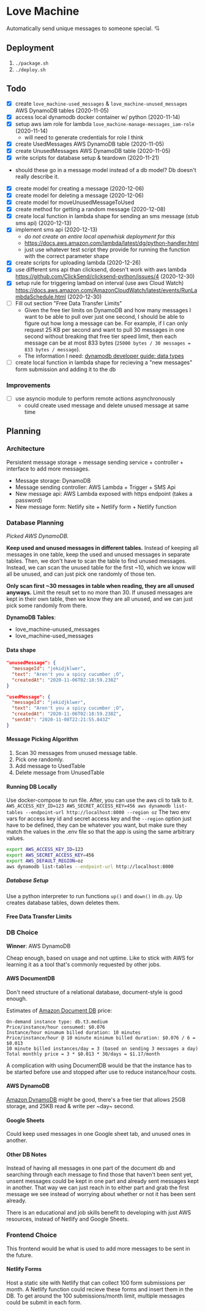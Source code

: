 # Love Machine

Automatically send unique messages to someone special. 💘

## Deployment

1. `./package.sh`
1. `./deploy.sh`

## Todo

- [x] create `love_machine-used_messages` & `love_machine-unused_messages` AWS DynamoDB tables (2020-11-05)
- [x] access local dynamodb docker container w/ python (2020-11-14)
- [x] setup aws iam role for lambda `love_machine-manage-messages_iam-role` (2020-11-14)
  - will need to generate credentials for role I think
- [x] create UsedMessages AWS DynamoDB table (2020-11-05)
- [x] create UnusedMessages AWS DynamoDB table (2020-11-05)
- [x] write scripts for database setup & teardown (2020-11-21)
- should these go in a message model instead of a db model? Db doesn't really describe it.
- [x] create model for creating a message (2020-12-06)
- [x] create model for deleting a message (2020-12-06)
- [x] create model for moveUnusedMessageToUsed
- [x] create method for getting a random message (2020-12-08)
- [x] create local function in lambda shape for sending an sms message (stub sms api) (2020-12-13)
- [x] implement sms api (2020-12-13)
  - _do not create an entire local openwhisk deployment for this_
  - <https://docs.aws.amazon.com/lambda/latest/dg/python-handler.html>
  - just use whatever test script they provide for running the function with the correct parameter shape
- [x] create scripts for uploading lambda (2020-12-26)
- [x] use different sms api than clicksend, doesn't work with aws lambda <https://github.com/ClickSend/clicksend-python/issues/4> (2020-12-30)
- [x] setup rule for triggering lambad on interval (use aws Cloud Watch) <https://docs.aws.amazon.com/AmazonCloudWatch/latest/events/RunLambdaSchedule.html> (2020-12-30)
- [ ] Fill out section "Free Data Transfer Limits"
  - Given the free tier limits on DynamoDB and how many messages I want to be able to pull over just one second, I should be able to figure out how long a message can be. For example, if I can only request 25 KB per second and want to pull 30 messages in one second without breaking that free tier speed limit, then each message can be at most 833 bytes (`25000 bytes / 30 messages = 833 bytes / message`).
  - The information I need: [dynamodb developer guide: data types](https://docs.aws.amazon.com/amazondynamodb/latest/developerguide/Limits.html#limits-data-types)
- [ ] create local function in lambda shape for recieving a "new messages" form submission and adding it to the db

### Improvements

- [ ] use asyncio module to perform remote actions asynchronously
  - could create used message and delete unused message at same time

## Planning

### Architecture

Persistent message storage + message sending service + controller + interface to add more messages.

- Message storage: DynamoDB
- Message sending controller: AWS Lambda + Trigger + SMS Api
- New message api: AWS Lambda exposed with https endpoint (takes a password)
- New message form: Netlify site + Netlify form + Netlify function

### Database Planning

_Picked AWS DynamoDB._

**Keep used and unused messages in different tables.** Instead of keeping all messages in one table, keep the used and unused messages in separate tables. Then, we don't have to scan the table to find unused messages. Instead, we can scan the unused table for the first ~10, which we know will all be unused, and can just pick one randomly of those ten.

**Only scan first ~30 messages in table when reading, they are all unused anyways.** Limit the result set to no more than 30. If unused messages are kept in their own table, then we know they are all unused, and we can just pick some randomly from there.

**DynamoDB Tables**:

- love_machine-unused_messages
- love_machine-used_messages

#### Data shape

```JSON
"unusedMessage": {
  "messageId": "jekidjklwer",
  "text": "Aren't you a spicy cucumber ;O",
  "createdAt": "2020-11-06T02:18:59.238Z"
}

"usedMessage": {
  "messageId": "jekidjklwer",
  "text": "Aren't you a spicy cucumber ;O",
  "createdAt": "2020-11-06T02:18:59.238Z",
  "sentAt": "2020-11-08T22:21:55.843Z"
}
```

#### Message Picking Algorithm

1. Scan 30 messages from unused message table.
1. Pick one randomly.
1. Add message to UsedTable
1. Delete message from UnusedTable

#### Running DB Locally

Use docker-compose to run file. After, you can use the aws cli to talk to it. `AWS_ACCESS_KEY_ID=123 AWS_SECRET_ACCESS_KEY=456 aws dynamodb list-tables --endpoint-url http://localhost:8000 --region oz` The two env vars for access key id and secret access key and the `--region` option just have to be defined, they can be whatever you want, but make sure they match the values in the .env file so that the app is using the same arbitrary values.

```bash
export AWS_ACCESS_KEY_ID=123
export AWS_SECRET_ACCESS_KEY=456
export AWS_DEFAULT_REGION=oz
aws dynamodb list-tables --endpoint-url http://localhost:8000
```

##### Database Setup

Use a python interpreter to run functions `up()` and `down()` in `db.py`. Up creates database tables, down deletes them.

#### Free Data Transfer Limits

### DB Choice

**Winner**: AWS DynamoDB

Cheap enough, based on usage and not uptime. Like to stick with AWS for learning it as a tool that's commonly requested by other jobs.

#### AWS DocumentDB

Don't need structure of a relational database, document-style is good enough.

Estimates of [Amazon Document DB](https://aws.amazon.com/documentdb/pricing/) price:

```
On-demand instance type: db.t3.medium
Price/instance/hour consumed: $0.076
Instance/hour minumum billed duration: 10 minutes
Price/instance/hour @ 10 minute minimum billed duration: $0.076 / 6 = $0.013
10 minute billed instances/day = 3 (based on sending 3 messages a day)
Total monthly price = 3 * $0.013 * 30/days = $1.17/month
```

A complication with using DocumentDB would be that the instance has to be started before use and stopped after use to reduce instance/hour costs.

#### AWS DynamoDB

[Amazon DynamoDB](https://aws.amazon.com/dynamodb/) might be good, there's a free tier that allows 25GB storage, and 25KB read & write per ~day~ second.

#### Google Sheets

Could keep used messages in one Google sheet tab, and unused ones in another.

#### Other DB Notes

Instead of having all messages in one part of the document db and searching through each message to find those that haven't been sent yet, unsent messages could be kept in one part and already sent messages kept in another. That way we can just reach in to either part and grab the first message we see instead of worrying about whether or not it has been sent already.

There is an educational and job skills benefit to developing with just AWS resources, instead of Netlify and Google Sheets.

### Frontend Choice

This frontend would be what is used to add more messages to be sent in the future.

#### Netlify Forms

Host a static site with Netlify that can collect 100 form submissions per month. A Netlify function could recieve these forms and insert them in the DB. To get around the 100 submissions/month limit, multiple messages could be submit in each form.
